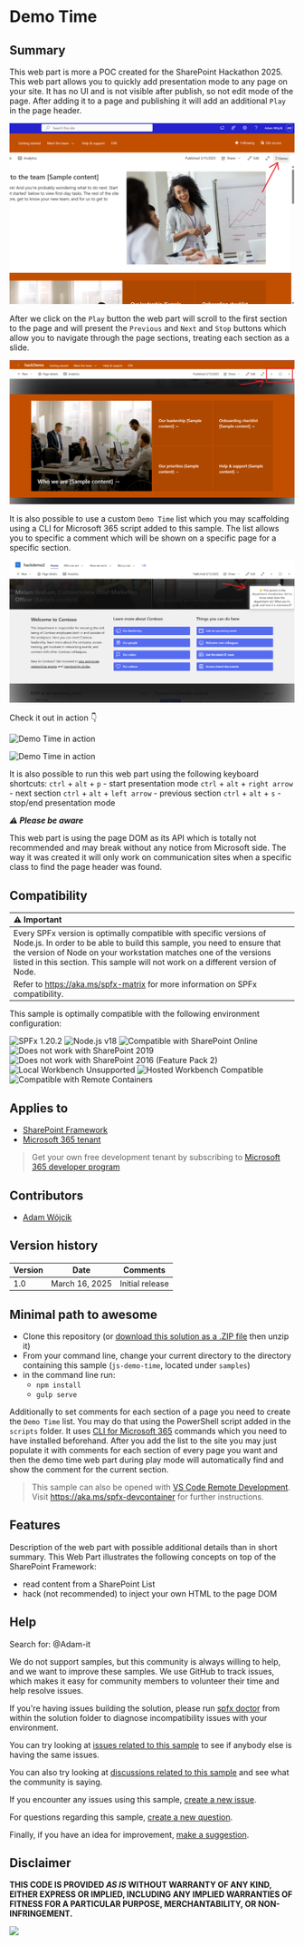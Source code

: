 # Demo Time

## Summary

This web part is more a POC created for the SharePoint Hackathon 2025.
This web part allows you to quickly add presentation mode to any page on your site.
It has no UI and is not visible after publish, so not edit mode of the page. After adding it to a page and publishing it will add an additional `Play` in the page header.

![Demo Time start button](assets/demo-time1.png)

After we click on the `Play` button the web part will scroll to the first section to the page and will present the `Previous` and `Next` and `Stop` buttons which allow you to navigate through the page sections, treating each section as a slide.

![Demo Time controls](assets/demo-time2.png)

It is also possible to use a custom `Demo Time` list which you may scaffolding using a CLI for Microsoft 365 script added to this sample. The list allows you to specific a comment which will be shown on a specific page for a specific section.

![Demo Time with comments](assets/demo-time3.png)

Check it out in action 👇

![Demo Time in action](assets/demo-time-gif1.gif)

![Demo Time in action](assets/demo-time-gif2.gif)

It is also possible to run this web part using the following keyboard shortcuts:
`ctrl` + `alt` + `p` - start presentation mode
`ctrl` + `alt` + `right arrow` - next section
`ctrl` + `alt` + `left arrow` - previous section
`ctrl` + `alt` + `s` - stop/end presentation mode

***⚠️ Please be aware***

This web part is using the page DOM as its API which is totally not recommended and may break without any notice from Microsoft side. The way it was created it will only work on communication sites when a specific class to find the page header was found.

## Compatibility

| :warning: Important          |
|:---------------------------|
| Every SPFx version is optimally compatible with specific versions of Node.js. In order to be able to build this sample, you need to ensure that the version of Node on your workstation matches one of the versions listed in this section. This sample will not work on a different version of Node.|
|Refer to <https://aka.ms/spfx-matrix> for more information on SPFx compatibility.   |

This sample is optimally compatible with the following environment configuration:

![SPFx 1.20.2](https://img.shields.io/badge/SPFx-1.20.2-green.svg)
![Node.js v18](https://img.shields.io/badge/Node.js-v18-green.svg)
![Compatible with SharePoint Online](https://img.shields.io/badge/SharePoint%20Online-Compatible-green.svg)
![Does not work with SharePoint 2019](https://img.shields.io/badge/SharePoint%20Server%202019-Incompatible-red.svg "SharePoint Server 2019 requires SPFx 1.4.1 or lower")
![Does not work with SharePoint 2016 (Feature Pack 2)](https://img.shields.io/badge/SharePoint%20Server%202016%20(Feature%20Pack%202)-Incompatible-red.svg "SharePoint Server 2016 Feature Pack 2 requires SPFx 1.1")
![Local Workbench Unsupported](https://img.shields.io/badge/Local%20Workbench-Unsupported-red.svg "Local workbench is no longer available as of SPFx 1.13 and above")
![Hosted Workbench Compatible](https://img.shields.io/badge/Hosted%20Workbench-Compatible-green.svg)
![Compatible with Remote Containers](https://img.shields.io/badge/Remote%20Containers-Compatible-green.svg)

## Applies to

* [SharePoint Framework](https://learn.microsoft.com/sharepoint/dev/spfx/sharepoint-framework-overview)
* [Microsoft 365 tenant](https://learn.microsoft.com/sharepoint/dev/spfx/set-up-your-development-environment)

> Get your own free development tenant by subscribing to [Microsoft 365 developer program](https://aka.ms/m365/devprogram)

## Contributors

* [Adam Wójcik](https://github.com/Adam-it)

## Version history

|Version|Date|Comments|
|-------|----|--------|
|1.0|March 16, 2025|Initial release|

## Minimal path to awesome

* Clone this repository (or [download this solution as a .ZIP file](https://pnp.github.io/download-partial/?url=https://github.com/pnp/sp-dev-fx-webparts/tree/main/samples/js-demo-time) then unzip it)
* From your command line, change your current directory to the directory containing this sample (`js-demo-time`, located under `samples`)
* in the command line run:
  * `npm install`
  * `gulp serve`

Additionally to set comments for each section of a page you need to create the `Demo Time` list. You may do that using the PowerShell script added in the `scripts` folder. It uses [CLI for Microsoft 365](https://pnp.github.io/cli-microsoft365/) commands which you need to have installed beforehand.
After you add the list to the site you may just populate it with comments for each section of every page you want and then the demo time web part during play mode will automatically find and show the comment for the current section.

> This sample can also be opened with [VS Code Remote Development](https://code.visualstudio.com/docs/remote/remote-overview). Visit <https://aka.ms/spfx-devcontainer> for further instructions.

## Features

Description of the web part with possible additional details than in short summary.
This Web Part illustrates the following concepts on top of the SharePoint Framework:

* read content from a SharePoint List
* hack (not recommended) to inject your own HTML to the page DOM

## Help

Search for:
@Adam-it

We do not support samples, but this community is always willing to help, and we want to improve these samples. We use GitHub to track issues, which makes it easy for  community members to volunteer their time and help resolve issues.

If you're having issues building the solution, please run [spfx doctor](https://pnp.github.io/cli-microsoft365/cmd/spfx/spfx-doctor/) from within the solution folder to diagnose incompatibility issues with your environment.

You can try looking at [issues related to this sample](https://github.com/pnp/sp-dev-fx-webparts/issues?q=label%3A%22sample%3A%20js-demo-time%22) to see if anybody else is having the same issues.

You can also try looking at [discussions related to this sample](https://github.com/pnp/sp-dev-fx-webparts/discussions?discussions_q=js-demo-time) and see what the community is saying.

If you encounter any issues using this sample, [create a new issue](https://github.com/pnp/sp-dev-fx-webparts/issues/new?assignees=&labels=Needs%3A+Triage+%3Amag%3A%2Ctype%3Abug-suspected%2Csample%3A%20js-demo-time&template=bug-report.yml&sample=js-demo-time&authors=@Adam-it&title=js-demo-time%20-%20).

For questions regarding this sample, [create a new question](https://github.com/pnp/sp-dev-fx-webparts/issues/new?assignees=&labels=Needs%3A+Triage+%3Amag%3A%2Ctype%3Aquestion%2Csample%3A%20js-demo-time&template=question.yml&sample=js-demo-time&authors=@Adam-it&title=js-demo-time%20-%20).

Finally, if you have an idea for improvement, [make a suggestion](https://github.com/pnp/sp-dev-fx-webparts/issues/new?assignees=&labels=Needs%3A+Triage+%3Amag%3A%2Ctype%3Aenhancement%2Csample%3A%20js-demo-time&template=suggestion.yml&sample=js-demo-time&authors=@Adam-it&title=js-demo-time%20-%20).

## Disclaimer

**THIS CODE IS PROVIDED *AS IS* WITHOUT WARRANTY OF ANY KIND, EITHER EXPRESS OR IMPLIED, INCLUDING ANY IMPLIED WARRANTIES OF FITNESS FOR A PARTICULAR PURPOSE, MERCHANTABILITY, OR NON-INFRINGEMENT.**

<img src="https://m365-visitor-stats.azurewebsites.net/sp-dev-fx-webparts/samples/js-demo-time" />